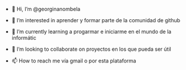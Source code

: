 - 👋 Hi, I’m @georginanombela
- 👀 I’m interested in aprender y formar parte de la comunidad de github         
- 🌱 I’m currently learning a progarmar e iniciarme en el mundo de la informátic
- 💞️ I’m looking to collaborate on proyectos en los que pueda ser útil                              

- 📫 How to reach me vía gmail o por esta plataforma

<!---
georginanombela/georginanombela is a ✨ special ✨ repository because its `README.md` (this file) appears on your GitHub profile.
You can click the Preview link to take a look at your changes.
--->
